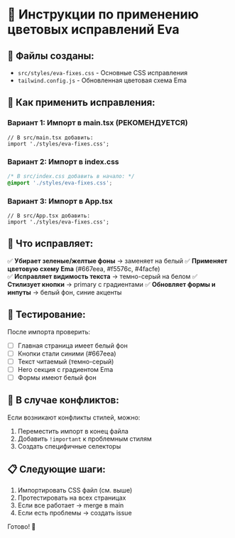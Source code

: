 # 🎨 Инструкции по применению цветовых исправлений Eva

## 📁 Файлы созданы:
- `src/styles/eva-fixes.css` - Основные CSS исправления
- `tailwind.config.js` - Обновленная цветовая схема Ema

## 🚀 Как применить исправления:

### Вариант 1: Импорт в main.tsx (РЕКОМЕНДУЕТСЯ)
```tsx
// В src/main.tsx добавить:
import './styles/eva-fixes.css';
```

### Вариант 2: Импорт в index.css
```css
/* В src/index.css добавить в начало: */
@import './styles/eva-fixes.css';
```

### Вариант 3: Импорт в App.tsx
```tsx
// В src/App.tsx добавить:
import './styles/eva-fixes.css';
```

## 🎯 Что исправляет:

✅ **Убирает зеленые/желтые фоны** → заменяет на белый
✅ **Применяет цветовую схему Ema** (#667eea, #f5576c, #4facfe)  
✅ **Исправляет видимость текста** → темно-серый на белом
✅ **Стилизует кнопки** → primary с градиентами
✅ **Обновляет формы и инпуты** → белый фон, синие акценты

## 🧪 Тестирование:

После импорта проверить:
- [ ] Главная страница имеет белый фон
- [ ] Кнопки стали синими (#667eea)
- [ ] Текст читаемый (темно-серый)
- [ ] Hero секция с градиентом Ema
- [ ] Формы имеют белый фон

## 🔄 В случае конфликтов:

Если возникают конфликты стилей, можно:
1. Переместить импорт в конец файла
2. Добавить `!important` к проблемным стилям
3. Создать специфичные селекторы

## 📋 Следующие шаги:

1. Импортировать CSS файл (см. выше)
2. Протестировать на всех страницах
3. Если все работает → merge в main
4. Если есть проблемы → создать issue

Готово! 🎉